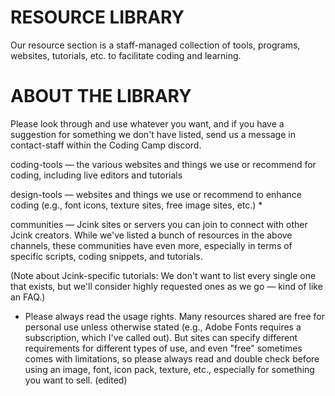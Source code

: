 # RESOURCE LIBRARY
Our resource section is a staff-managed collection of tools, programs, websites, tutorials, etc. to facilitate coding and learning.

# ABOUT THE LIBRARY

Please look through and use whatever you want, and if you have a suggestion for something we don't have listed, send us a message in contact-staff within the Coding Camp discord. 

coding-tools — the various websites and things we use or recommend for coding, including live editors and tutorials

design-tools — websites and things we use or recommend to enhance coding (e.g., font icons, texture sites, free image sites, etc.) * 

communities — Jcink sites or servers you can join to connect with other Jcink creators. While we've listed a bunch of resources in the above channels, these communities have even more, especially in terms of specific scripts, coding snippets, and tutorials. 

(Note about Jcink-specific tutorials: We don't want to list every single one that exists, but we'll consider highly requested ones as we go — kind of like an FAQ.) 

* Please always read the usage rights. Many resources shared are free for personal use unless otherwise stated (e.g., Adobe Fonts requires a subscription, which I've called out). But sites can specify different requirements for different types of use, and even "free" sometimes comes with limitations, so please always read and double check before using an image, font, icon pack, texture, etc., especially for something you want to sell. (edited)
